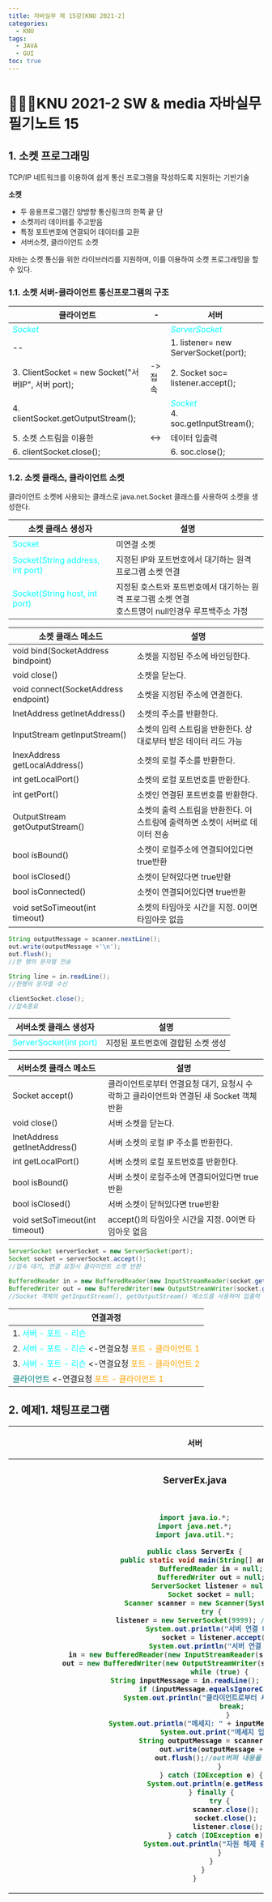 ```yaml
---
title: 자바실무 제 15강[KNU 2021-2]
categories:
  - KNU
tags:
  - JAVA
  - GUI
toc: true
---
```


# 👨‍💻🏫KNU 2021-2 SW & media 자바실무 필기노트 15


## 1. 소켓 프로그래밍

TCP/IP 네트워크를 이용하여 쉽게 통신 프로그램을 작성하도록 지원하는 기반기술

**소켓** 

- 두 응용프로그램간 양방향 통신링크의 한쪽 끝 단
- 소켓끼리 데이터를 주고받음
- 특정 포트번호에 연결되어 데이터를 교환
- 서버소켓, 클라이언트 소켓

자바는 소켓 통신을 위한 라이브러리를 지원하며, 이를 이용하여 소켓 프로그래밍을 할 수 있다.

### 1.1. 소켓 서버-클라이언트 통신프로그램의 구조


|클라이언트| - |서버|
|-|-|-|
|<span style="color:#00FFFF">*Socket*</span> | | <span style="color:#00FFFF">*ServerSocket*</span>|
|--| |1. listener= new ServerSocket(port);|
|3. ClientSocket = new Socket("서버IP", 서버 port);|->접속|2. Socket soc= listener.accept();|
|4. clientSocket.getOutputStream();||<span style="color:#00FFFF">*Socket*</span> <br> 4. soc.getInputStream();|
|5. 소켓 스트림을 이용한|<->| 데이터 입출력|
|6. clientSocket.close();| |6. soc.close();|

### 1.2. 소켓 클래스, 클라이언트 소켓

클라이언트 소켓에 사용되는 클래스로 java.net.Socket 클래스를 사용하여 소켓을 생성한다.

|소켓 클래스 생성자|설명|
|-|-|
| <span style="color:#00FFFF"> Socket</span> |미연결 소켓|
| <span style="color:#00FFFF"> Socket(String address, int port)</span>|지정된 IP와 포트번호에서 대기하는 원격 프로그램 소켓 연결|
| <span style="color:#00FFFF"> Socket(String host, int port)</span>|지정된 호스트와 포트번호에서 대기하는 원격 프로그램 소켓 연결 <br> 호스트명이 null인경우 루프백주소 가정|

|소켓 클래스 메소드|설명|
|-|-|
|void bind(SocketAddress bindpoint)|소켓을 지정된 주소에 바인딩한다.|
|void close()|소켓을 닫는다.|
|void connect(SocketAddress endpoint)|소켓을 지정된 주소에 연결한다.|
|InetAddress getInetAddress()|소켓의 주소를 반환한다.|
|InputStream getInputStream()|소켓의 입력 스트림을 반환한다. 상대로부터 받은 데이터 리드 가능|
|InexAddress getLocalAddress()|소켓의 로컬 주소를 반환한다.|
|int getLocalPort()|소켓의 로컬 포트번호를 반환한다.|
|int getPort()|소켓인 연결된 포트번호를 반환한다.|
|OutputStream getOutputStream()|소켓의 출력 스트림을 반환한다. 이 스트링에 출력하면 소켓이 서버로 데이터 전송|
|bool isBound()|소켓이 로컬주소에 연결되어있다면 true반환|
|bool isClosed()|소켓이 닫혀있다면 true반환|
|bool isConnected()|소켓이 연결되어있다면 true반환|
|void setSoTimeout(int timeout)|소켓의 타임아웃 시간을 지정. 0이면 타임아웃 없음|

~~~java
String outputMessage = scanner.nextLine();
out.write(outputMessage +'\n');
out.flush();
//한 행의 문자열 전송

String line = in.readLine();
//한행의 문자열 수신

clientSocket.close();
//접속종료
~~~

|서버소켓 클래스 생성자|설명|
|-|-|
| <span style="color:#00FFFF"> ServerSocket(int port)</span> |지정된 포트번호에 결합된 소켓 생성|

|서버소켓 클래스 메소드|설명|
|-|-|
|Socket accept()|클라이언트로부터 연결요청 대기, 요청시 수락하고 클라이언트와 연결된 새 Socket 객체 반환|
|void close()|서버 소켓을 닫는다.|
|InetAddress getInetAddress()|서버 소켓의 로컬 IP 주소를 반환한다.|
|int getLocalPort()|서버 소켓의 로컬 포트번호를 반환한다.|
|bool isBound()|서버 소켓이 로컬주소에 연결되어있다면 true반환|
|bool isClosed()|서버 소켓이 닫혀있다면 true반환|
|void setSoTimeout(int timeout)|accept()의 타임아웃 시간을 지정. 0이면 타임아웃 없음|

~~~java
ServerSocket serverSocket = new ServerSocket(port);
Socket socket = serverSocket.accept();
//접속 대기, 연결 요청시 클라이언트 소켓 반환

BufferedReader in = new BufferedReader(new InputStreamReader(socket.getInputStream()));
BufferedWriter out = new BufferedWriter(new OutputStreamWriter(socket.getOutputStream()));
//Socket 객체의 getInputStream(), getOutputStream() 메소드를 사용하여 입출력 스트림을 생성.
~~~

|연결과정|
|-|
|1. <span style="color:#00FFFF">  서버 - 포트 - 리슨  </span>|
|2. <span style="color:#00FFFF">  서버 - 포트 - 리슨  </span> <-연결요청 <span style="color:orange"> 포트 - 클라이언트 1 </span>|
|3. <span style="color:#00FFFF">  서버 - 포트 - 리슨  </span> <-연결요청 <span style="color:orange">  포트 - 클라이언트 2  </span> <br>
<span style="color:teal">  클라이언트  </span> <-연결요청 <span style="color:orange"> 포트 - 클라이언트 1 </span>|


## 2. 예제1. 채팅프로그램

<table>
<tr>
<th>

서버

</th>
<th>

클라이언트

</th>
</tr>

<tr>

<th>

### ServerEx.java

<br>

~~~java
import java.io.*;
import java.net.*;
import java.util.*;

public class ServerEx {
	public static void main(String[] args) {
		BufferedReader in = null;
		BufferedWriter out = null;
		ServerSocket listener = null;
		Socket socket = null;
		Scanner scanner = new Scanner(System.in); 
		try {
			listener = new ServerSocket(9999); // 서버 소켓 생성 
			System.out.println("서버 연결 대기중");
			socket = listener.accept(); 
			System.out.println("서버 연결 성공");
			in = new BufferedReader(new InputStreamReader(socket.getInputStream())); 
			out = new BufferedWriter(new OutputStreamWriter(socket.getOutputStream())); 
			while (true) {
				String inputMessage = in.readLine(); // 클라이언트 명령 read
				if (inputMessage.equalsIgnoreCase("종료")) {
					System.out.println("클라이언트로부터 세션이 종료되었습니다."); 
					break;  
				}
				System.out.println("메세지: " + inputMessage); 			
				System.out.print("메세지 입력: "); 
				String outputMessage = scanner.nextLine(); 
				out.write(outputMessage + "\n"); 
				out.flush();//out버퍼 내용을 서버로 전송
			}
		} catch (IOException e) {
			System.out.println(e.getMessage());
		} finally {
			try {
				scanner.close(); 
				socket.close(); 
				listener.close();
			} catch (IOException e) {
				System.out.println("자원 해제 중 오류 발생");
			}
		}
	}
}
~~~

</th>

<th>

### ClientEx.java

<br>

~~~java
import java.io.*;
import java.net.*;
import java.util.*;

public class ClientEx {
	public static void main(String[] args) {
		BufferedReader in = null;
		BufferedWriter out = null;
		Socket socket = null;
		Scanner scanner = new Scanner(System.in); 
		try {
			socket = new Socket("localhost", 9999); 
			in = new BufferedReader(new InputStreamReader(socket.getInputStream())); 
			out = new BufferedWriter(new OutputStreamWriter(socket.getOutputStream())); 
			while (true) {
				System.out.print("메세지 입력: "); 
				String outputMessage = scanner.nextLine(); 
				if (outputMessage.equalsIgnoreCase("종료")) { 
					out.write(outputMessage+"\n"); 
					out.flush();
					break; 
				}
				out.write(outputMessage + "\n"); 
				out.flush();
				String inputMessage = in.readLine();
				System.out.println("메세지: " + inputMessage);
			}
		} catch (IOException e) {
			System.out.println(e.getMessage());
		} finally {
			try {
				scanner.close();
				if(socket != null) socket.close();
			} catch (IOException e) {
				System.out.println("자원 해제 중 오류 발생");
			}
		}
	}
}
~~~

</th>
</tr>
</table>

